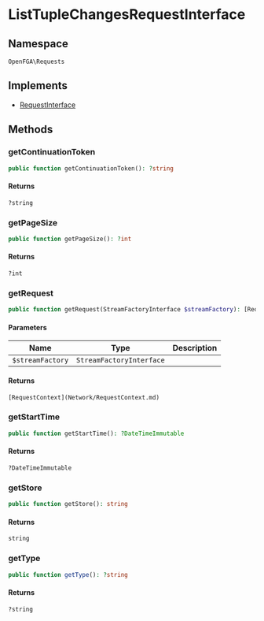 # ListTupleChangesRequestInterface


## Namespace
`OpenFGA\Requests`

## Implements
* [RequestInterface](Requests/RequestInterface.md)



## Methods
### getContinuationToken


```php
public function getContinuationToken(): ?string
```



#### Returns
`?string`

### getPageSize


```php
public function getPageSize(): ?int
```



#### Returns
`?int`

### getRequest


```php
public function getRequest(StreamFactoryInterface $streamFactory): [RequestContext](Network/RequestContext.md)
```


#### Parameters
| Name | Type | Description |
|------|------|-------------|
| `$streamFactory` | `StreamFactoryInterface` |  |

#### Returns
`[RequestContext](Network/RequestContext.md)`

### getStartTime


```php
public function getStartTime(): ?DateTimeImmutable
```



#### Returns
`?DateTimeImmutable`

### getStore


```php
public function getStore(): string
```



#### Returns
`string`

### getType


```php
public function getType(): ?string
```



#### Returns
`?string`

